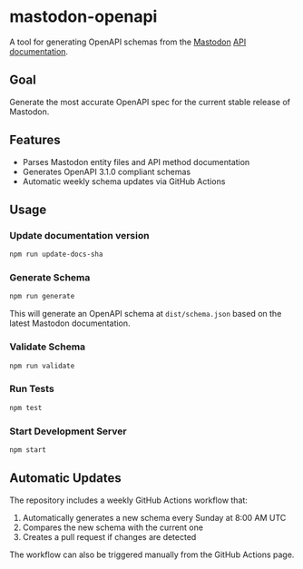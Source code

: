 # mastodon-openapi

A tool for generating OpenAPI schemas from the [Mastodon](https://joinmastodon.org/) [API documentation](https://github.com/mastodon/documentation).

## Goal

Generate the most accurate OpenAPI spec for the current stable release of Mastodon.

## Features

- Parses Mastodon entity files and API method documentation
- Generates OpenAPI 3.1.0 compliant schemas
- Automatic weekly schema updates via GitHub Actions

## Usage

### Update documentation version

```bash
npm run update-docs-sha
```

### Generate Schema

```bash
npm run generate
```

This will generate an OpenAPI schema at `dist/schema.json` based on the latest Mastodon documentation.

### Validate Schema

```bash
npm run validate
```

### Run Tests

```bash
npm test
```

### Start Development Server

```bash
npm start
```

## Automatic Updates

The repository includes a weekly GitHub Actions workflow that:

1. Automatically generates a new schema every Sunday at 8:00 AM UTC
2. Compares the new schema with the current one
3. Creates a pull request if changes are detected

The workflow can also be triggered manually from the GitHub Actions page.
